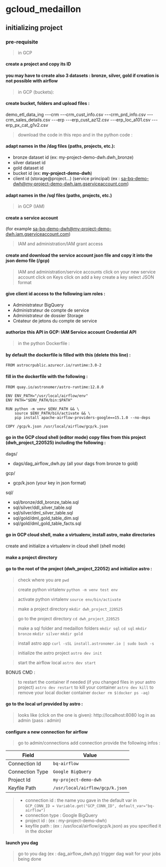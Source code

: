 # gcloud_medaillon

## initializing project 

### pre-requisite

> in GCP 
#### create a project and copy its ID
#### you may have to create also 3 datasets : bronze, silver, gold if creation is not possible with airflow

> in GCP (buckets): 
#### create bucket, folders and upload files :

demo_etl_data_ing
    ---crm
        ---crm_cust_info.csv
        ---crm_prd_info.csv
        ---crm_sales_details.csv
    ---erp
        ---erp_cust_az12.csv
        ---erp_loc_a101.csv
        ---erp_px_cat_g1v2.csv


> download the code in this repo and in the python code : 
#### adapt names in the /dag files (paths, projects, etc.):
- bronze dataset id (ex: my-project-demo-dwh.dwh_bronze)
- silver dataset id
- gold dataset id
- bucket id (ex: **my-project-demo-dwh**)
- client id (storage@project...) (service principal) (ex : sa-bq-demo-dwh@my-project-demo-dwh.iam.gserviceaccount.com)

#### adapt names in the /sql files (paths, projects, etc.)

> in GCP (IAM)
#### create a service account 
(for example sa-bq-demo-dwh@my-project-demo-dwh.iam.gserviceaccount.com)
> IAM and administration/IAM
> grant access

#### create and download the service account json file and copy it into the json demo file (/gcp)
> IAM and administration/service accounts
> click on your new service account
> click on Keys
> click on add a key 
> create a key
> select JSON format

#### give client id access to the following iam roles :
- Administrateur BigQuery
- Administrateur de compte de service
- Administrateur de dossier Storage
- Créateur de jetons du compte de service

#### authorize this API in GCP: IAM Service account Credential API


> in the python Dockerfile : 
#### by default the dockerfile is filled with this (delete this line) :

````
FROM astrocrpublic.azurecr.io/runtime:3.0-2
````

#### fill in the dockerfile with the following : 

```
FROM quay.io/astronomer/astro-runtime:12.8.0

ENV ENV_PATH="/usr/local/airflow/env"
ENV PATH="$ENV_PATH/bin:$PATH"

RUN python -m venv $ENV_PATH && \
    source $ENV_PATH/bin/activate && \
    pip install apache-airflow-providers-google==15.1.0 --no-deps

COPY /gcp/k.json /usr/local/airflow/gcp/k.json
```

#### go in the GCP cloud shell (editor mode) copy files from this project (dwh_project_220525) including the following :

dags/
- dags/dag_airflow_dwh.py (all your dags from bronze to gold)

gcp/
- gcp/k.json (your key in json format)

sql/
- sql/bronze/ddl_bronze_table.sql
- sql/silver/ddl_silver_table.sql
- sql/silver/dml_silver_table.sql
- sql/gold/dml_gold_table_dim.sql
- sql/gold/dml_gold_table_facts.sql

#### 

#### go in GCP cloud shell, make a virtualenv, install astro, make directories

create and initialize a virtualenv in cloud shell (shell mode)
#### make a project directory
#### go to the root of the project (dwh_project_22052) and initialize astro : 

>check where you are
> ```pwd```

>create python virtalenv 
>```python -m venv test env```

>activate python virtalenv 
>```source env/bin/activate```

>make a project directory
```mkdir dwh_project_220525```

>go to the project directory
``cd dwh_project_220525``

> make a sql folder and medaillon folders 
``mkdir sql``
``cd sql``
``mkdir bronze``
``mkdir silver``
``mkdir gold``

> install astro app
``curl -sSL install.astronomer.io | sudo bash -s``

> initialize the astro project
``astro dev init``

> start the airflow local 
``astro dev start``


BONUS CMD : 
> to restart the container if needed (if you changed files in your astro project)
``astro dev restart``
> to kill your container
``astro dev kill`` 
> to remove your local docker container
``docker rm $(docker ps -aq)``

#### go to the local url provided by astro :
> looks like (click on the one is given):
http://localhost:8080
> log in as admin (pass : admin)

#### configure a new connection for airflow
> go to admin/connections
> add connection
> provide the following infos :

| Field            | Value                            |
|------------------|----------------------------------|
| Connection Id    | `bq-airflow`                    |
| Connection Type  | `Google BigQuery`                |
| Project Id       | `my-project-demo-dwh`            |
| Keyfile Path     | `/usr/local/airflow/gcp/k.json`  |

> -  connection id : the name you gave in the default var in ``GCP_CONN_ID = Variable.get("GCP_CONN_ID", default_var="bq-airflow")``
> - connection type : Google BigQuery
> - project id : <my-gcp-project-id> (ex : my-project-demo-dwh) 
> - keyfile path : (ex : /usr/local/airflow/gcp/k.json) as you specified it in the docker

#### launch you dag
> go to you dag (ex : dag_airflow_dwh.py)
> trigger dag
> wait for your jobs being done
